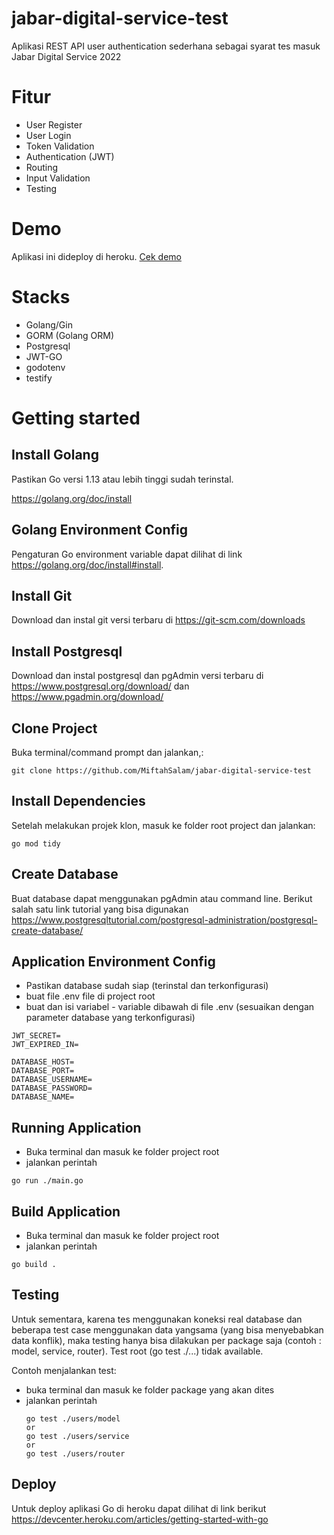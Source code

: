 # jabar-digital-service-test
Aplikasi REST API user authentication sederhana sebagai syarat tes masuk Jabar Digital Service 2022
   
# Fitur
- User Register
- User Login
- Token Validation
- Authentication (JWT)
- Routing
- Input Validation
- Testing

# Demo
Aplikasi ini dideploy di heroku. [Cek demo](https://simple-api-dservice-jabar-test.herokuapp.com/api/v1) 

# Stacks
- Golang/Gin
- GORM (Golang ORM)
- Postgresql
- JWT-GO
- godotenv
- testify


# Getting started

## Install Golang

Pastikan Go versi 1.13 atau lebih tinggi sudah terinstal.

https://golang.org/doc/install

## Golang Environment Config

Pengaturan Go environment variable dapat dilihat di link https://golang.org/doc/install#install.

## Install Git
Download dan instal git versi terbaru di https://git-scm.com/downloads

## Install Postgresql
Download dan instal postgresql dan pgAdmin versi terbaru di https://www.postgresql.org/download/ dan https://www.pgadmin.org/download/

## Clone Project
Buka terminal/command prompt dan jalankan,:
```
git clone https://github.com/MiftahSalam/jabar-digital-service-test
```

## Install Dependencies
Setelah melakukan projek klon, masuk ke folder root project dan jalankan:
```
go mod tidy
```

## Create Database
Buat database dapat menggunakan pgAdmin atau command line. Berikut salah satu link tutorial yang bisa digunakan https://www.postgresqltutorial.com/postgresql-administration/postgresql-create-database/

## Application Environment Config
- Pastikan database sudah siap (terinstal dan terkonfigurasi)
- buat file .env file di project root
- buat dan isi variabel - variable dibawah di file .env (sesuaikan dengan parameter database yang terkonfigurasi)
```
JWT_SECRET=
JWT_EXPIRED_IN=

DATABASE_HOST=
DATABASE_PORT=
DATABASE_USERNAME=
DATABASE_PASSWORD=
DATABASE_NAME=
```

## Running Application
- Buka terminal dan masuk ke folder project root
- jalankan perintah
```
go run ./main.go
```

## Build Application
- Buka terminal dan masuk ke folder project root
- jalankan perintah
```
go build .
```

## Testing
Untuk sementara, karena tes menggunakan koneksi real database dan beberapa test case menggunakan data yangsama (yang bisa menyebabkan data konflik), maka testing hanya bisa dilakukan per package saja (contoh : model, service, router). Test root (go test ./...) tidak available. 

Contoh menjalankan test:
- buka terminal dan masuk ke folder package yang akan dites
- jalankan perintah
    ```
    go test ./users/model
    or
    go test ./users/service
    or
    go test ./users/router
    ```

## Deploy
Untuk deploy aplikasi Go di heroku dapat dilihat di link berikut https://devcenter.heroku.com/articles/getting-started-with-go

